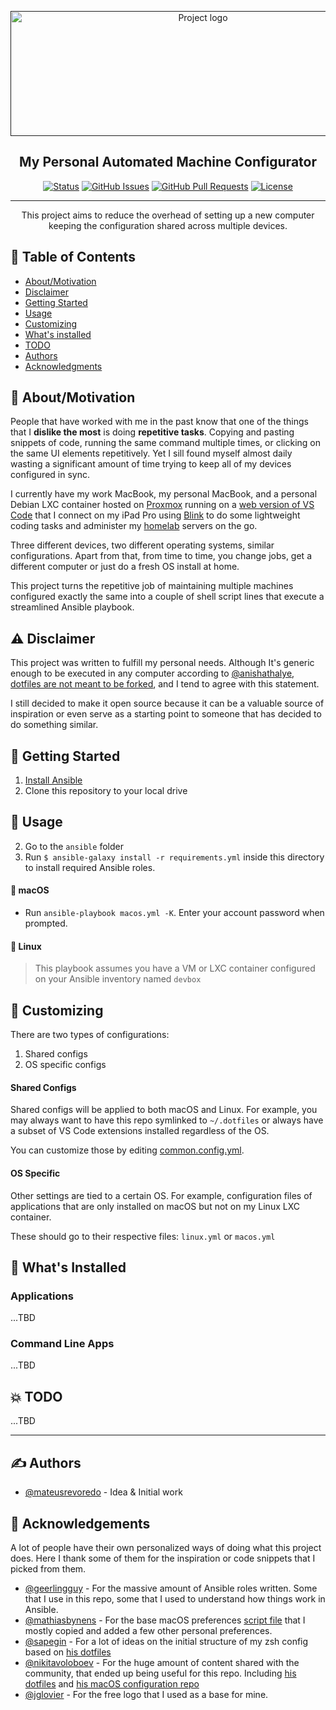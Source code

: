 <p align="center">
  <a href="" rel="noopener">
 <img width=600px height=200px src="https://i.imgur.com/Xq4YDmU.jpg" alt="Project logo"></a>
</p>

<h2 align="center">My Personal Automated Machine Configurator</h2>

<div align="center">

  [![Status](https://img.shields.io/badge/status-active-success.svg)]()
  [![GitHub Issues](https://img.shields.io/github/issues/mateusrevoredo/dotfiles.svg)](https://github.com/kylelobo/The-Documentation-Compendium/issues)
  [![GitHub Pull Requests](https://img.shields.io/github/issues-pr/mateusrevoredo/dotfiles.svg)](https://github.com/kylelobo/The-Documentation-Compendium/pulls)
  [![License](https://img.shields.io/badge/license-MIT-blue.svg)](/LICENSE)

</div>

---

<p align="center"> This project aims to reduce the overhead of setting up a new computer keeping the configuration shared across multiple devices.
    <br>
</p>

## 📝 Table of Contents
- [About/Motivation](#motivation)
- [Disclaimer](#disclaimer)
- [Getting Started](#getting_started)
- [Usage](#usage)
- [Customizing](#customizing)
- [What's installed](#whats_installed)
- [TODO](#todo)
- [Authors](#authors)
- [Acknowledgments](#acknowledgement)

## 🧐 About/Motivation <a name = "motivation"></a>
People that have worked with me in the past know that one of the things that I **dislike the most** is doing **repetitive tasks**. Copying and pasting snippets of code, running the same command multiple times, or clicking on the same UI elements repetitively. Yet I sill found myself almost daily wasting a significant amount of time trying to keep all of my devices configured in sync.

I currently have my work MacBook, my personal MacBook, and a personal Debian LXC container hosted on [Proxmox](https://proxmox.com/en/) running on  a [web version of VS Code](https://github.com/cdr/code-server) that I connect on my iPad Pro using [Blink](https://blink.sh/) to do some lightweight coding tasks and administer my [homelab](https://github.com/mateusrevoredo/homelab) servers on the go.

Three different devices, two different operating systems, similar configurations. Apart from that, from time to time, you change jobs, get a different computer or just do a fresh OS install at home.

This project turns the repetitive job of maintaining multiple machines configured exactly the same into a couple of shell script lines that execute a streamlined Ansible playbook.

## ⚠️ Disclaimer <a name = "disclaimer"></a>

This project was written to fulfill my personal needs. Although It's generic enough to be executed in any computer according to [@anishathalye](https://github.com/anishathalye), [dotfiles are not meant to be forked](https://www.anishathalye.com/2014/08/03/managing-your-dotfiles), and I tend to agree with this statement.

I still decided to make it open source because it can be a valuable source of inspiration or even serve as a starting point to someone that has decided to do something similar.

## 🏁 Getting Started <a name = "getting_started"></a>


1. [Install Ansible](http://docs.ansible.com/intro_installation.html)
2. Clone this repository to your local drive

## 🎈 Usage <a name="usage"></a>

2. Go to the `ansible` folder
2. Run `$ ansible-galaxy install -r requirements.yml` inside this directory to install required Ansible roles.

#### 🍎 macOS

* Run `ansible-playbook macos.yml -K`. Enter your account password when prompted.

#### 🐧 Linux

> This playbook assumes you have a VM or LXC container configured on your Ansible inventory named `devbox`

## 🔧 Customizing <a name = "customizing"></a>

There are two types of configurations:

1. Shared configs
2. OS specific configs

#### Shared Configs

Shared configs will be applied to both macOS and Linux. For example, you may always want to have this repo symlinked to `~/.dotfiles` or always have a subset of VS Code extensions installed regardless of the OS.

You can customize those by editing [common.config.yml](https://github.com/mateusrevoredo/dotfiles/blob/master/ansible/common.config.yml).

#### OS Specific

Other settings are tied to a certain OS. For example, configuration files of applications that are only installed on macOS but not on my Linux LXC container.

These should go to their respective files: `linux.yml` or `macos.yml`

## 🚀 What's Installed <a name = "whats_installed"></a>

### Applications

...TBD

### Command Line Apps

...TBD

## 💥 TODO <a name = "todo"></a>

...TBD

----

## ✍️ Authors <a name = "authors"></a>
- [@mateusrevoredo](https://github.com/mateusrevoredo) - Idea & Initial work

## 🎉 Acknowledgements <a name = "acknowledgement"></a>
A lot of people have their own personalized ways of doing what this project does. Here I thank some of them for the inspiration or code snippets that I picked from them.

- [@geerlingguy](https://github.com/geerlingguy) - For the massive amount of Ansible roles written. Some that I use in this repo, some that I used to understand how things work in Ansible.
- [@mathiasbynens](https://github.com/mathiasbynens) - For the base macOS preferences [script file](https://github.com/mathiasbynens/dotfiles/blob/master/.macos) that I mostly copied and added a few other personal preferences.
- [@sapegin](https://github.com/sapegin) - For a lot of ideas on the initial structure of my zsh config based on [his dotfiles](https://github.com/sapegin/dotfiles)
- [@nikitavoloboev](https://github.com/nikitavoloboev) - For the huge amount of content shared with the community, that ended up being useful for this repo. Including [his dotfiles](https://github.com/nikitavoloboev/dotfiles) and [his macOS configuration repo](https://github.com/nikitavoloboev/my-mac-os)
- [@jglovier](https://github.com/jglovier) - For the free logo that I used as a base for mine.
